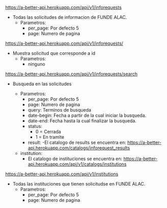 https://a-better-api.herokuapp.com/api/v1/inforequests
  - Todas las solicitudes de informacion de FUNDE ALAC.
    - Parametros:
      - per_page: Por defecto 5
      - page: Numero de pagina

https://a-better-api.herokuapp.com/api/v1/inforequests/
- Muestra solicitud que corresponde a id
  - Parametros:
    - ninguno

https://a-better-api.herokuapp.com/api/v1/inforequests/search
  - Busqueda en las solicitudes
  
    - Parametros:
      - per_page: Por defecto 5
      - page: Numero de pagina
      - query: Terminos de busqueda
      - date-begin: Fecha a partir de la cual iniciar la busqueda.
      - date-end: Fecha hasta la cual finalizar la busqueda.
      - status:
          - 0 = Cerrada
          - 1 = En tramite
      - result:
        -El catalogo de results se encuentra en: https://a-better-api.herokuapp.com/catalogs/inforequest_results
    - institution:
      - El catalogo de instituciones se encuentra en: https://a-better-api.herokuapp.com/api/v1/catalogs/institutions
    
https://a-better-api.herokuapp.com/api/v1/institutions
  - Todas las instituciones que tienen solicitudse en FUNDE ALAC.
    - Parametros:
      - per_page: Por defecto 5
      - page: Numero de pagina
